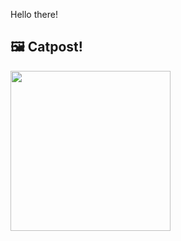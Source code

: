 Hello there!



## 🖼️ Catpost!

<sub>
    <img src="https://cdn2.thecatapi.com/images/95l.jpg" height="256">
</sub>

